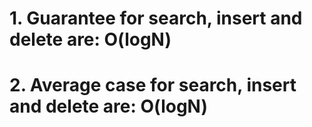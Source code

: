 # 1. Guarantee for search, insert and delete are: O(logN)
# 2. Average case for search, insert and delete are: O(logN)
